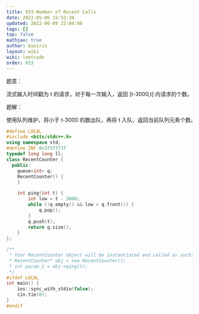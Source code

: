 ```yaml
---
title: 933-Number of Recent Calls 
date: 2022-05-06 15:52:34 
updated: 2022-06-09 22:04:00
tags: [] 
top: false
mathjax: true
author: booiris
layout: wiki  
wiki: leetcode
order: 933
---
```


题意：

流式输入时间戳为 t 的请求，对于每一次输入，返回 [t-3000,t] 内请求的个数。

题解：

使用队列维护，将小于 t-3000 的数出队，再将 t 入队，返回当前队列元素个数。

```cpp
#define LOCAL
#include <bits/stdc++.h>
using namespace std;
#define INF 0x3f3f3f3f
typedef long long ll;
class RecentCounter {
  public:
    queue<int> q;
    RecentCounter() {
    }

    int ping(int t) {
        int low = t - 3000;
        while (!q.empty() && low > q.front()) {
            q.pop();
        }
        q.push(t);
        return q.size();
    }
};

/**
 * Your RecentCounter object will be instantiated and called as such:
 * RecentCounter* obj = new RecentCounter();
 * int param_1 = obj->ping(t);
 */
#ifdef LOCAL
int main() {
    ios::sync_with_stdio(false);
    cin.tie(0);
}
#endif
```
